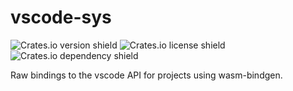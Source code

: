 # vscode-sys

![Crates.io version shield](https://img.shields.io/crates/v/vscode-sys.svg?style=flat-square&logo=rust)
![Crates.io license shield](https://img.shields.io/crates/l/vscode-sys.svg?style=flat-square&logo=github)
![Crates.io dependency shield](https://img.shields.io/librariesio/release/cargo/vscode-sys.svg?style=flat-square&logo=rust)

Raw bindings to the vscode API for projects using wasm-bindgen.
